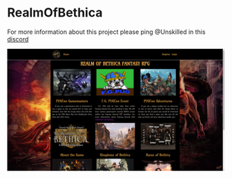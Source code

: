# RealmOfBethica

For more information about this project please ping @Unskilled in this [discord](https://discord.gg/QJKzD9Z) 

![Home Page](./ROB-Home-Page.png)
